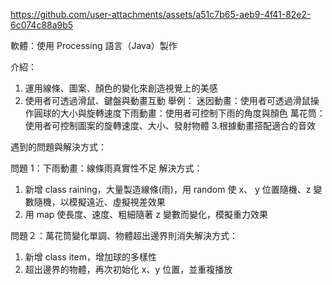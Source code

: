 https://github.com/user-attachments/assets/a51c7b65-aeb9-4f41-82e2-6c074c88a9b5


軟體：使用 Processing 語言（Java）製作

介紹：
1. 運用線條、圖案、顏色的變化來創造視覺上的美感
2. 使用者可透過滑鼠、鍵盤與動畫互動
   舉例：
   迷因動畫：使用者可透過滑鼠操作圓球的大小與旋轉速度下雨動畫：使用者可控制下雨的角度與顏色
   萬花筒：使用者可控制圖案的旋轉速度、大小、發射物體
3.根據動畫搭配適合的音效

遇到的問題與解決方式：

問題 1：下雨動畫：線條雨真實性不足
解決方式：
1. 新增 class raining，大量製造線條(雨)，用 random 使 x、 y 位置隨機、z 變數隨機，以模擬遠近、虛擬視差效果
2. 用 map 使長度、速度、粗細隨著 z 變數而變化，模擬重力效果

問題２：萬花筒變化單調、物體超出邊界則消失解決方式：
1. 新增 class item，增加球的多樣性
2. 超出邊界的物體，再次初始化 x、y 位置，並重複播放









 
	
 	 	 
